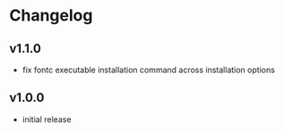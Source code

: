 # Changelog

## v1.1.0

- fix fontc executable installation command across installation options

## v1.0.0

- initial release